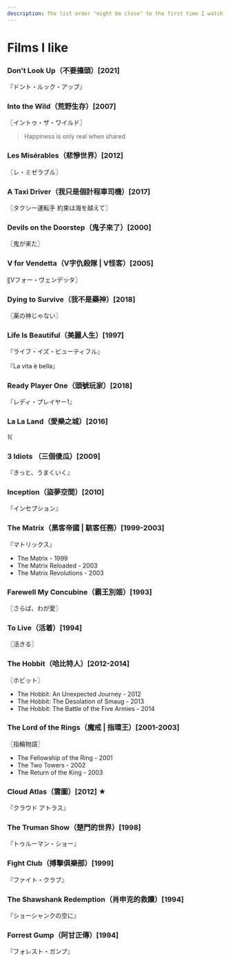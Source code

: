 ```yaml
---
description: The list order "might be close" to the first time I watch the films.
---
```


# Films I like

### Don't Look Up（不要擡頭）\[2021]

『ドント・ルック・アップ』

### Into the Wild（荒野生存）\[2007]

〖イントゥ・ザ・ワイルド〗

> Happiness is only real when shared

### Les Misérables（悲慘世界）\[2012]

〖レ・ミゼラブル〗

### A Taxi Driver（我只是個計程車司機）\[2017]

〖タクシー運転手 約束は海を越えて〗

### Devils on the Doorstep（鬼子來了）\[2000]

〖鬼が来た〗

### V for Vendetta（V字仇殺隊 | V怪客）\[2005]

〖Vフォー・ヴェンデッタ〗

### Dying to Survive（我不是藥神）\[2018]

〖薬の神じゃない〗

### Life Is Beautiful（美麗人生）\[1997]

『ライフ・イズ・ビューティフル』

『La vita è bella』

### Ready Player One（頭號玩家）\[2018]

『レディ・プレイヤー1』

### La La Land（愛樂之城）\[2016]

&#x20;1{

### 3 Idiots （三個傻瓜）\[2009] <a href="#firstheading" id="firstheading"></a>

『きっと、うまくいく』

### Inception（盜夢空間）\[2010]

『インセプション』

### The Matrix（黑客帝國 | 駭客任務）\[1999-2003]

『マトリックス』

* The Matrix - 1999
* The Matrix Reloaded - 2003
* The Matrix Revolutions - 2003

### Farewell My Concubine（霸王別姬）\[1993]

〖さらば、わが愛〗

### To Live（活着）\[1994]

〖活きる〗

### The Hobbit（哈比特人）\[2012-2014]

〖ホビット〗

* The Hobbit: An Unexpected Journey - 2012
* The Hobbit: The Desolation of Smaug - 2013
* The Hobbit: The Battle of the Five Armies - 2014

### The Lord of the Rings（魔戒 | 指環王）\[2001-2003]

〖指輪物語〗

* The Fellowship of the Ring - 2001
* The Two Towers - 2002
* The Return of the King - 2003

### Cloud Atlas（雲圖）\[2012] ★

『クラウド アトラス』

### The Truman Show（楚門的世界）\[1998]

『トゥルーマン・ショー』

### Fight Club（**搏擊俱樂部）\[1999]**

『ファイト・クラブ』

### The Shawshank Redemption（肖申克的救贖）\[1994]

『ショーシャンクの空に』

### Forrest Gump（阿甘正傳）\[1994]

『フォレスト・ガンプ』
